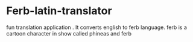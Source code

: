 # Ferb-latin-translator
fun translation application . It converts english to ferb language. ferb is a cartoon character in show called  phineas and ferb 

